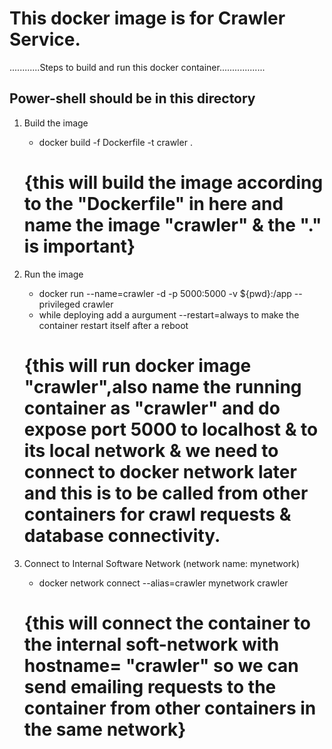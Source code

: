 # This docker image is for Crawler Service.

............Steps to build and run this docker container..................
## Power-shell should be in this directory

1. Build the image
    + docker build -f Dockerfile -t crawler . 

    # {this will build the image according to the "Dockerfile" in here and name the image "crawler" & the "." is important}

2. Run the image
    + docker run --name=crawler -d -p 5000:5000 -v ${pwd}:/app  --privileged crawler
    + while deploying add a aurgument --restart=always to make the container restart itself after a reboot

    # {this will run docker image "crawler",also name the running container as "crawler" and do expose port 5000 to localhost & to its local network & we need to connect to docker network later and this is to be called from other containers for crawl requests & database connectivity.

3. Connect to Internal Software Network (network name: mynetwork)
    + docker network connect --alias=crawler mynetwork crawler

    # {this will connect the container to the internal soft-network with hostname= "crawler" so we can send emailing requests to the container from other containers in the same network}